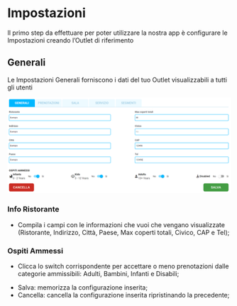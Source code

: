 # Impostazioni

Il primo step da effettuare per poter utilizzare la nostra app è configurare le Impostazioni creando l’Outlet di riferimento

## Generali

<div>Le Impostazioni Generali forniscono i dati del tuo Outlet visualizzabili a tutti gli utenti</div>

![Generali](../../assets/img/imgSettings/Generali.png#generali)

### Info Ristorante

* Compila i campi con le informazioni che vuoi che vengano visualizzate (Ristorante, Indirizzo, Città, Paese, Max coperti totali, Civico, CAP e Tel);

### Ospiti Ammessi

* Clicca lo switch corrispondente per accettare o meno prenotazioni dalle categorie ammissibili: Adulti, Bambini, Infanti e Disabili;

* <div>Salva: memorizza la configurazione inserita;</div>

* <div>Cancella: cancella la configurazione inserita ripristinando la precedente;</div>
